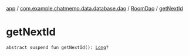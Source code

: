 [app](../../index.md) / [com.example.chatmemo.data.database.dao](../index.md) / [RoomDao](index.md) / [getNextId](./get-next-id.md)

# getNextId

`abstract suspend fun getNextId(): `[`Long`](https://kotlinlang.org/api/latest/jvm/stdlib/kotlin/-long/index.html)`?`